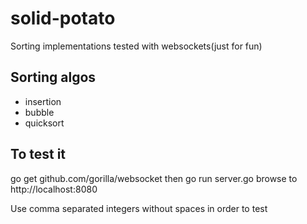 # solid-potato
Sorting implementations tested with websockets(just for fun)

## Sorting algos
* insertion
* bubble 
* quicksort

## To test it
go get github.com/gorilla/websocket
then
go run server.go
browse to http://localhost:8080

Use comma separated integers without spaces in order to test 
